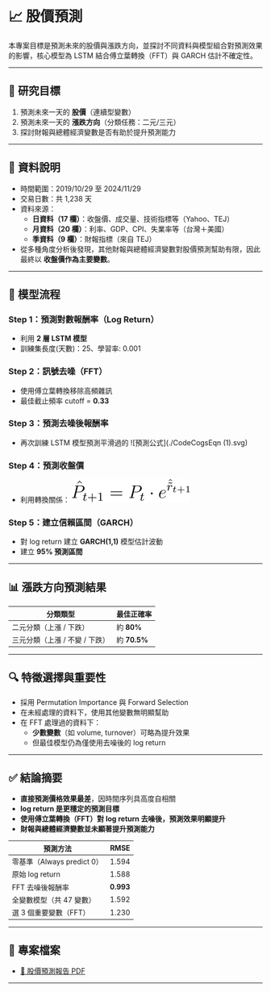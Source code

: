 # 📈 股價預測

本專案目標是預測未來的股價與漲跌方向，並探討不同資料與模型組合對預測效果的影響，核心模型為 LSTM 結合傅立葉轉換（FFT）與 GARCH 估計不確定性。

---

## 🎯 研究目標

1. 預測未來一天的 **股價**（連續型變數）
2. 預測未來一天的 **漲跌方向**（分類任務：二元/三元）
3. 探討財報與總體經濟變數是否有助於提升預測能力

---

## 🧾 資料說明

- 時間範圍：2019/10/29 至 2024/11/29
- 交易日數：共 1,238 天
- 資料來源：
  - **日資料（17 欄）**：收盤價、成交量、技術指標等（Yahoo、TEJ）
  - **月資料（20 欄）**：利率、GDP、CPI、失業率等（台灣＋美國）
  - **季資料（9 欄）**：財報指標（來自 TEJ）
- 從多種角度分析後發現，其他財報與總體經濟變數對股價預測幫助有限，因此最終以 **收盤價作為主要變數**。

---

## 🔧 模型流程

### Step 1：預測對數報酬率（Log Return）
- 利用 **2 層 LSTM 模型**
- 訓練集長度(天數)：25、學習率: 0.001

### Step 2：訊號去噪（FFT）
- 使用傅立葉轉換移除高頻雜訊
- 最佳截止頻率 cutoff = **0.33**

### Step 3：預測去噪後報酬率
- 再次訓練 LSTM 模型預測平滑過的 ![預測公式](./CodeCogsEqn (1).svg)

### Step 4：預測收盤價
- 利用轉換關係：
  ![預測公式](./CodeCogsEqn.svg)

### Step 5：建立信賴區間（GARCH）
- 對 log return 建立 **GARCH(1,1)** 模型估計波動
- 建立 **95% 預測區間**

---

## 📊 漲跌方向預測結果

| 分類類型   | 最佳正確率 |
|------------|------------|
| 二元分類（上漲 / 下跌） | 約 **80%** |
| 三元分類（上漲 / 不變 / 下跌） | 約 **70.5%** |

---

## 🔍 特徵選擇與重要性

- 採用 Permutation Importance 與 Forward Selection
- 在未經處理的資料下，使用其他變數無明顯幫助
- 在 FFT 處理過的資料下：
  - **少數變數**（如 volume, turnover）可略為提升效果
  - 但最佳模型仍為僅使用去噪後的 log return

---

## ✅ 結論摘要

- **直接預測價格效果最差**，因時間序列具高度自相關
- **log return 是更穩定的預測目標**
- **使用傅立葉轉換（FFT）對 log return 去噪後，預測效果明顯提升**
- **財報與總體經濟變數並未顯著提升預測能力**

| 預測方法                 | RMSE   |
|--------------------------|--------|
| 零基準（Always predict 0） | 1.594  |
| 原始 log return          | 1.588  |
| FFT 去噪後報酬率          | **0.993** |
| 全變數模型（共 47 變數）   | 1.592  |
| 選 3 個重要變數（FFT）     | 1.230  |

---

## 📁 專案檔案

- [📄 股價預測報告 PDF](./統實_final_report.pdf)

---
